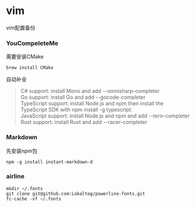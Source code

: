 # vim
vim配置备份

### YouCompeleteMe
需要安装CMake
```
brew install CMake
```
自动补全
> C# support: install Mono and add --omnisharp-completer  
> Go support: install Go and add --gocode-completer  
> TypeScript support: install Node.js and npm then install the TypeScript SDK with npm install -g typescript.  
> JavaScript support: install Node.js and npm and add --tern-completer  
> Rust support: install Rust and add --racer-completer  


### Markdown
先安装npm包
```
npm -g install instant-markdown-d
```

### airline
```
mkdir ~/.fonts
git clone git@github.com:Lokaltog/powerline-fonts.git
fc-cache -vf ~/.fonts
```
